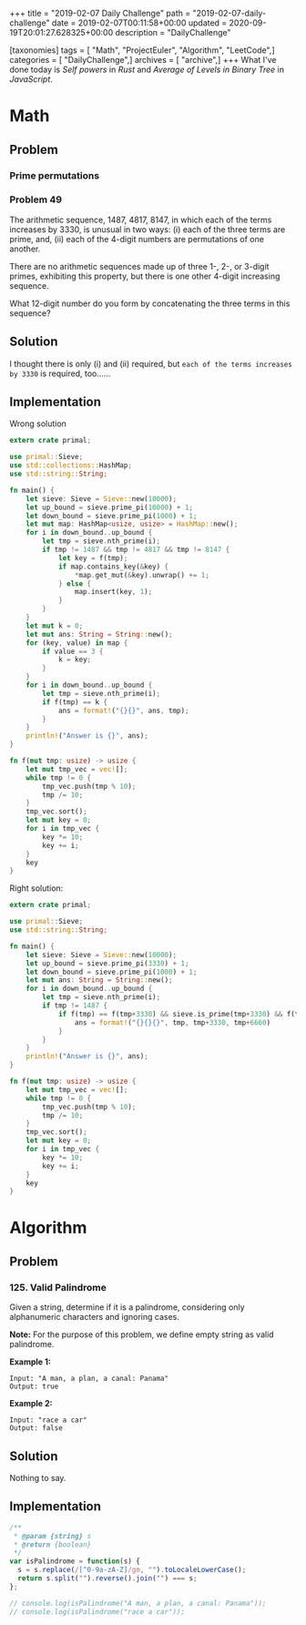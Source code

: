 +++
title = "2019-02-07 Daily Challenge"
path = "2019-02-07-daily-challenge"
date = 2019-02-07T00:11:58+00:00
updated = 2020-09-19T20:01:27.628325+00:00
description = "DailyChallenge"

[taxonomies]
tags = [ "Math", "ProjectEuler", "Algorithm", "LeetCode",]
categories = [ "DailyChallenge",]
archives = [ "archive",]
+++
What I've done today is *Self powers* in *Rust* and *Average of Levels in Binary Tree* in *JavaScript*.

<!-- more -->

# Math

## Problem

### Prime permutations

### Problem 49

The arithmetic sequence, 1487, 4817, 8147, in which each of the terms increases by 3330, is unusual in two ways: (i) each of the three terms are prime, and, (ii) each of the 4-digit numbers are permutations of one another.

There are no arithmetic sequences made up of three 1-, 2-, or 3-digit primes, exhibiting this property, but there is one other 4-digit increasing sequence.

What 12-digit number do you form by concatenating the three terms in this sequence?

## Solution

I thought there is only (i) and (ii) required, but `each of the terms increases by 3330` is required, too......

## Implementation

Wrong solution

```rust
extern crate primal;

use primal::Sieve;
use std::collections::HashMap;
use std::string::String;

fn main() {
    let sieve: Sieve = Sieve::new(10000);
    let up_bound = sieve.prime_pi(10000) + 1;
    let down_bound = sieve.prime_pi(1000) + 1;
    let mut map: HashMap<usize, usize> = HashMap::new();
    for i in down_bound..up_bound {
        let tmp = sieve.nth_prime(i);
        if tmp != 1487 && tmp != 4817 && tmp != 8147 {
            let key = f(tmp);
            if map.contains_key(&key) {
                *map.get_mut(&key).unwrap() += 1;
            } else {
                map.insert(key, 1);
            }
        }
    }
    let mut k = 0;
    let mut ans: String = String::new();
    for (key, value) in map {
        if value == 3 {
            k = key;
        }
    }
    for i in down_bound..up_bound {
        let tmp = sieve.nth_prime(i);
        if f(tmp) == k {
            ans = format!("{}{}", ans, tmp);
        }
    }
    println!("Answer is {}", ans);
}

fn f(mut tmp: usize) -> usize {
    let mut tmp_vec = vec![];
    while tmp != 0 {
        tmp_vec.push(tmp % 10);
        tmp /= 10;
    }
    tmp_vec.sort();
    let mut key = 0;
    for i in tmp_vec {
        key *= 10;
        key += i;
    }
    key
}
```

Right solution:

```rust
extern crate primal;

use primal::Sieve;
use std::string::String;

fn main() {
    let sieve: Sieve = Sieve::new(10000);
    let up_bound = sieve.prime_pi(3330) + 1;
    let down_bound = sieve.prime_pi(1000) + 1;
    let mut ans: String = String::new();
    for i in down_bound..up_bound {
        let tmp = sieve.nth_prime(i);
        if tmp != 1487 {
            if f(tmp) == f(tmp+3330) && sieve.is_prime(tmp+3330) && f(tmp) == f(tmp+6660) && sieve.is_prime(tmp+6660) {
                ans = format!("{}{}{}", tmp, tmp+3330, tmp+6660)
            }
        }
    }
    println!("Answer is {}", ans);
}

fn f(mut tmp: usize) -> usize {
    let mut tmp_vec = vec![];
    while tmp != 0 {
        tmp_vec.push(tmp % 10);
        tmp /= 10;
    }
    tmp_vec.sort();
    let mut key = 0;
    for i in tmp_vec {
        key *= 10;
        key += i;
    }
    key
}
```

# Algorithm

## Problem

### 125. Valid Palindrome

Given a string, determine if it is a palindrome, considering only alphanumeric characters and ignoring cases.

**Note:** For the purpose of this problem, we define empty string as valid palindrome.

**Example 1:**

```
Input: "A man, a plan, a canal: Panama"
Output: true
```

**Example 2:**

```
Input: "race a car"
Output: false
```

## Solution

Nothing to say.

## Implementation

```js
/**
 * @param {string} s
 * @return {boolean}
 */
var isPalindrome = function(s) {
  s = s.replace(/[^0-9a-zA-Z]/gm, "").toLocaleLowerCase();
  return s.split("").reverse().join("") === s;
};

// console.log(isPalindrome("A man, a plan, a canal: Panama"));
// console.log(isPalindrome("race a car"));
```